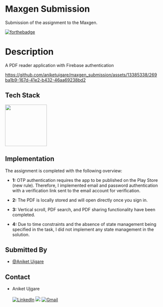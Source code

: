 
# Maxgen Submission

Submission of the assignment to the Maxgen.




[![forthebadge](https://forthebadge.com/images/badges/built-with-love.svg)](https://forthebadge.com)



# Description
A PDF reader application with Firebase authentication




https://github.com/aniketujgare/maxgen_submission/assets/13385338/269ba1b9-167d-41e2-b432-46aa69238bd2





## Tech Stack

[<img style="width: 136px;" src="https://img.shields.io/badge/Flutter-%2302569B.svg?style=for-the-badge&logo=Flutter&logoColor=white"/>](https://flutter.dev/) 


## Implementation
The assignment is completed with the following overview:

- **1:** OTP authentication requires the app to be published on the Play Store (new rule). Therefore, I implemented email and password authentication with a verification link sent to the email account for verification.

- **2:** The PDF is locally stored and will open directly once you sign in.

- **3:** Vertical scroll, PDF search, and PDF sharing functionality have been completed.

- **4:** Due to time constraints and the absence of state management being specified in the task, I did not implement any state management in the solution.



## Submitted By
- [@Aniket Ujgare](https://github.com/aniketujgare)


## Contact
- Aniket Ujgare <br> <br>
<a  href="https://www.linkedin.com/in/aniket-ujgare-759666212/" target="_blank"><img alt="LinkedIn" src="https://img.shields.io/badge/linkedin%20-%230077B5.svg?&style=for-the-badge&logo=linkedin&logoColor=white" /></a>
<a href="https://twitter.com/UjgareAniket" target="_blank"><img src="https://img.shields.io/badge/twitter-%2300acee.svg?&style=for-the-badge&logo=twitter&logoColor=white&alt=twitter" /></a>
<a href="mailto:aniketujgare@gmail.com"><img  alt="Gmail" src="https://img.shields.io/badge/Gmail-D14836?style=for-the-badge&logo=gmail&logoColor=white" />



